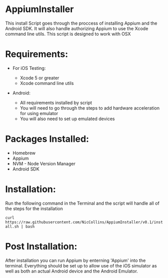 AppiumInstaller
===============
This install Script goes through the proccess of installing Appium and the Android SDK. It will also handle authorizing Appium to use the Xcode command line utils. This script is designed to work with OSX

Requirements:
=============
  * For iOS Testing:
    * Xcode 5 or greater
    * Xcode command line utils
    
  * Android:
    * All requirements installed by script
    * You will need to go through the steps to add hardware acceleration for using emulator
    * You will also need to set up emulated devices
    
Packages Installed:
===================
  * Homebrew
  * Appium
  * NVM - Node Version Manager
  * Android SDK
    
Installation:
=============
Run the following command in the Terminal and the script will handle all of the steps for the installation

  `curl https://raw.githubusercontent.com/NicCollins/AppiumInstaller/v0.1/install.sh | bash`
  
Post Installation:
==================
After installation you can run Appium by enterning 'Appium' into the terminal. Everything should be set up to allow use of the iOS simulator as well as both an actual Android device and the Android Emulator.
